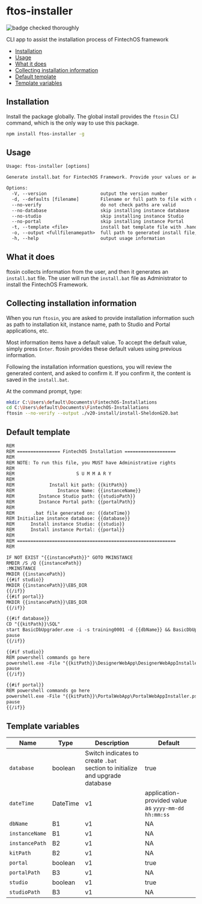 <!-- omit in toc -->
# ftos-installer

![badge checked thoroughly](https://img.shields.io/badge/checked-thoroughly-green)

CLI app to assist the installation process of FintechOS framework

- [Installation](#installation)
- [Usage](#usage)
- [What it does](#what-it-does)
- [Collecting installation information](#collecting-installation-information)
- [Default template](#default-template)
- [Template variables](#template-variables)

## Installation

Install the package globally. The global install provides the `ftosin` CLI command, which is the only way to use this package.

```bash
npm install ftos-installer -g
```

## Usage

```txt
Usage: ftos-installer [options]

Generate install.bat for FintechOS Framework. Provide your values or accept suggested values.

Options:
  -V, --version                    output the version number
  -d, --defaults [filename]        Filename or full path to file with default values (default: "ftos-defaults.json")
  --no-verify                      do not check paths are valid
  --no-database                    skip installing instance database
  --no-studio                      skip installing instance Studio
  --no-portal                      skip installing instance Portal
  -t, --template <file>            install bat template file with .handlebars extension (default: "C:\\Users\\ion.gireada\\Documents\\VSCodeProjects\\ftos-installer\\install.handlebars")
  -o, --output <fullfilenamepath>  full path to generated install file, or filename (default: "install.bat")
  -h, --help                       output usage information
```

## What it does

ftosin collects information from the user, and then it generates an `install.bat` file. The user will run the `install.bat` file as Administrator to install the FintechOS Framework.

## Collecting installation information

When you run `ftosin`, you are asked to provide installation information such as path to installation kit, instance name, path to Studio and Portal applications, etc.

Most information items have a default value. To accept the default value, simply press `Enter`. ftosin provides these default values using previous information.

Following the installation information questions, you will review the generated content, and asked to confirm it. If you confirm it, the content is saved in the `install.bat`.  

At the command prompt, type:

```bash
mkdir C:\Users\default\Documents\FintechOS-Installations
cd C:\Users\default\Documents\FintechOS-Installations
ftosin --no-verify --output ./v20-install/install-SheldonG20.bat
```

## Default template

```txt
REM
REM ================ FintechOS Installation ===================
REM
REM NOTE: To run this file, you MUST have Administrative rights
REM
REM                       S U M M A R Y
REM
REM             Install kit path: {{kitPath}}
REM                Instance Name: {{instanceName}}
REM         Instance Studio path: {{studioPath}}
REM         Instance Portal path: {{portalPath}}
REM
REM       .bat file generated on: {{dateTime}}
REM Initialize instance database: {{database}}
REM      Install instance Studio: {{studio}}
REM      Install instance Portal: {{portal}}
REM
REM ===========================================================
REM

IF NOT EXIST "{{instancePath}}" GOTO MKINSTANCE
RMDIR /S /Q {{instancePath}}
:MKINSTANCE
MKDIR {{instancePath}}
{{#if studio}}
MKDIR {{instancePath}}\EBS_DIR
{{/if}}
{{#if portal}}
MKDIR {{instancePath}}\EBS_DIR
{{/if}}

{{#if database}}
CD "{{kitPath}}\SQL"
start BasicDbUpgrader.exe -i -s training0001 -d {{dbName}} && BasicDbUpgrader.exe -w -s training0001 -d {{dbName}} && BasicDbUpgrader.exe -g -s training0001 -d {{dbName}}
pause
{{/if}}

{{#if studio}}
REM powershell commands go here
powershell.exe -File "{{kitPath}}\DesignerWebApp\DesignerWebAppInstaller.ps1" -p_MainCommand Install -p_InstallDir "{{studioPath}}" -p_IisWebSite "default web site" -p_IisApp {{instanceName}}Studio -p_IisAppPool {{instanceName}}Studio -p_DbConnServer "training0001" -p_DbConnSqlAuthUser ftos -p_DbConnSqlAuthPass ftos -p_DbConnDb {{dbName}} {{instancePath}}\EBS_DIR
pause
{{/if}}

{{#if portal}}
REM powershell commands go here
powershell.exe -File "{{kitPath}}\PortalWebApp\PortalWebAppInstaller.ps1" -p_MainCommand Install -p_InstallDir "{{portalPath}}" -p_IisWebSite "Default Web Site" -p_IisApp {{instanceName}}Portal -p_IisAppPool {{instanceName}}Portal -p_DbConnServer "training0001" -p_DbConnSqlAuthUser ftos -p_DbConnSqlAuthPass ftos -p_DbConnDb {{dbName}} -p_UploadEBSDir {{instancePath}}\EBS_DIR
pause
{{/if}}
```

## Template variables

Name | Type | Description | Default
---------|---------|---------|-------
`database` | boolean | Switch indicates to create `.bat` section to initialize and upgrade database | true
`dateTime` | DateTime | v1 | application-provided value as `yyyy-mm-dd hh:mm:ss`
`dbName` | B1 | v1 | NA
 `instanceName` | B1 | v1 | NA
 `instancePath` | B2 | v1 | NA
 `kitPath` | B2 | v1 | NA
 `portal` | boolean | v1 | true
 `portalPath` | B3 | v1 | NA
 `studio` | boolean | v1 | true
 `studioPath` | B3 | v1 | NA
